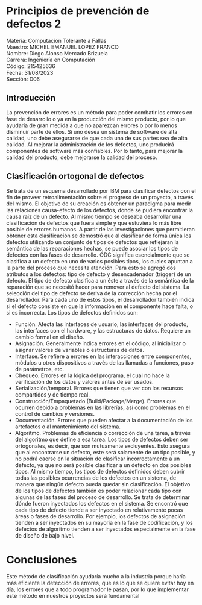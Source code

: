 # Principios de prevención de defectos 2
Materia: Computación Tolerante a Fallas<br>
Maestro: MICHEL EMANUEL LOPEZ FRANCO<br>
Nombre: Diego Alonso Mercado Brizuela<br>
Carrera: Ingeniería en Computación<br>
Código: 215425636<br>
Fecha: 31/08/2023<br>
Sección: D06<br>

## Introducción
La prevención de errores es un método para poder combatir los errores en fase de desarrollo o ya en la producción del mismo producto, por lo que ayudaría de gran medida a que no aparezcan errores o por lo menos disminuir parte de ellos. Si uno desea un sistema de software de alta calidad, uno debe asegurarse de que cada una de sus partes sea de alta calidad. Al mejorar la administración de los defectos, uno producirá componentes de software más confiables. Por lo tanto, para mejorar la calidad del
producto, debe mejorarse la calidad del proceso.
## Clasificación ortogonal de defectos
Se trata de un esquema desarrollado por IBM para clasificar defectos con el fin de proveer retroalimentación sobre el progreso de un proyecto, a través del mismo. El objetivo de su creación es obtener un paradigma para medir las relaciones causa-efecto de los defectos, donde se pudiera encontrar la causa raíz de un defecto. Al mismo tiempo se deseaba desarrollar una clasificación de defectos que fuera simple y que estuviera lo más libre posible de errores humanos.
A partir de las investigaciones que permitieran obtener esta clasificación se demostró que al clasificar de forma única los defectos utilizando un conjunto de tipos de defectos que reflejaran la semántica de las reparaciones hechas, se puede asociar los tipos de defectos con las fases de desarrollo. 
ODC significa esencialmente que se clasifica a un defecto en uno de varios posibles tipos,
los cuales apuntan a la parte del proceso que necesita atención.
Para esto se agregó dos atributos a los defectos: tipo de defecto y desencadenador (trigger) de un defecto.
El tipo de defecto clasifica a un éste a través de la semántica de la reparación que se
necesitó hacer para remover al defecto del sistema. La selección del tipo de defecto se
deriva de la corrección hecha por el desarrollador. Para cada uno de estos tipos, el
desarrollador también indica si el defecto consiste en que la información en el componente hace falta, o si es incorrecta. 
Los tipos de defectos definidos son:
- Función. Afecta las interfaces de usuario, las interfaces del producto, las interfaces con
el hardware, y las estructuras de datos. Requiere un cambio formal en el diseño.
- Asignación. Generalmente indica errores en el código, al inicializar o asignar valores de
variables o estructuras de datos. 
- Interfase. Se refiere a errores en las interacciones entre componentes, módulos u otros
dispositivos a través de las llamadas a funciones, paso de parámetros, etc.
- Chequeo. Errores en la lógica del programa, el cual no hace la verificación de los datos
y valores antes de ser usados.
- Serialización/temporal. Errores que tienen que ver con los recursos compartidos y de
tiempo real.
- Construcción/Empaquetado (Build/Package/Merge). Errores que ocurren debido a
problemas en las librerías, así como problemas en el control de cambios y versiones.
- Documentación. Errores que pueden afectar a la documentación de los artefactos o al
mantenimiento del sistema.
- Algoritmo. Problemas de eficiencia o corrección de una tarea, a través del algoritmo
que define a esa tarea. 
Los tipos de defectos deben ser ortogonales, es decir, que son mutuamente excluyentes.
Esto asegura que al encontrarse un defecto, este será solamente de un tipo posible, y no
podrá caerse en la situación de clasificar incorrectamente a un defecto, ya que no será
posible clasificar a un defecto en dos posibles tipos. Al mismo tiempo, los tipos de defectos definidos deben cubrir todas las posibles ocurrencias de los defectos en un sistema, de manera que ningún defecto pueda quedar sin clasificación.
El objetivo de los tipos de defectos también es poder relacionar cada tipo con algunas de las fases del proceso de desarrollo. Se trata de determinar dónde fueron inyectados los defectos en el sistema. Se encontró que cada tipo de defecto tiende a ser inyectado en relativamente pocas áreas o fases de desarrollo. Por ejemplo, los defectos de asignación tienden a ser inyectados en su mayoría en la fase de codificación, y los defectos de algoritmo tienden a ser inyectados especialmente en la fase de diseño de bajo nivel. 
# Conclusiones
Este método de clasificación ayudaría mucho a la industria porque haría más eficiente la detección de errores, que es lo que se quiere evitar hoy en día, los errores que a todo programador le pasan, por lo que implementar este método en nuestros proyectos será fundamental
